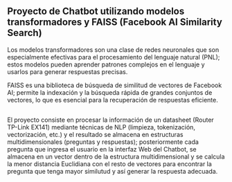 ## Proyecto de Chatbot utilizando modelos transformadores y FAISS (Facebook AI Similarity Search)

Los modelos transformadores son una clase de redes neuronales que son especialmente efectivas para el procesamiento del lenguaje natural (PNL); estos modelos pueden aprender patrones complejos en el lenguaje y usarlos para generar respuestas precisas.

FAISS es una biblioteca de búsqueda de similitud de vectores de Facebook AI; permite la indexación y la búsqueda rápida de grandes conjuntos de vectores, lo que es esencial para la recuperación de respuestas eficiente.

##
El proyecto consiste en procesar la información de un datasheet (Router TP-Link EX141) mediante técnicas de NLP (limpieza, tokenización, vectorización, etc.) y el resultado se almacena en estructuras multidimensionales (preguntas y respuestas); posteriormente cada pregunta que ingresa el usuario en la interfaz Web del Chatbot, se almacena en un vector dentro de la estructura multidimensional y se calcula la menor distancia Euclidiana con el resto de vectores para encontrar la pregunta que tenga mayor similutud y así generar la respuesta adecuada.
